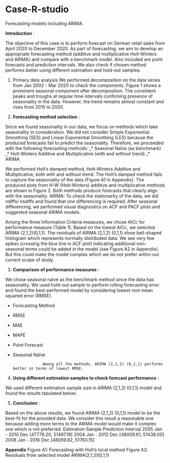 # Case-R-studio
Forecasting models including ARIMA.

**Introduction** :

The objective of this case is to perform forecast on German retail sales from April 2020 to December 2020. As part of forecasting, we aim to develop an appropriate forecasting method (additive and multiplicative Holt-Winters and ARIMA) and compare with a benchmark model. Also included are point forecasts and prediction intervals. We also check if chosen method performs better using different estimation and hold-out samples.
1. Primary data analysis
We performed decomposition on the data series from Jan 2002 - Mar 2020 to check the components. Figure 1 shows a prominent seasonal component after decomposition. The consistent peaks and troughs at regular time intervals confirming presence of seasonality in the data. However, the trend remains almost constant and rises from 2015 to 2020.


2. **Forecasting method selection** : 

Since we found seasonality in our data, we focus on methods which take seasonality in consideration. We did not consider Simple Exponential Smoothing (SES) and Linear Exponential Smoothing (LES) because the produced forecasts fail to predict the seasonality. Therefore, we proceeded with the following forecasting methods:
_* Seasonal Naïve (as benchmark)
_* Holt-Winters Additive and Multiplicative (with and without trend)
_* ARIMA
    
We performed Holt’s damped method, Holt-Winters Additive and Multiplicative, both with and without trend. The Holt’s damped method fails to capture the seasonality of the data (Figure A1 in Appendix). The produced plots from H-W (Holt-Winters) additive and multiplicative methods are shown in Figure 2. Both methods produce forecasts that clearly align with the seasonality.
ARIMA: To check the stationarity of the data, we did ndiffs/ nsdiffs and found that one differencing is required. After seasonal differencing, we performed visual diagnostics on ACF and PACF plots and suggested seasonal ARIMA models.

Among the three Information Criteria measures, we chose AICc for performance measure (Table 1). Based on the lowest AICc, we selected ARIMA (2,1,2)(0,1,1).
The residuals of ARIMA (2,1,2) (0,1,1) show bell-shaped histogram which represents normally distributed data. We see very few spikes (crossing the blue line in ACF plot) indicating additional non-seasonal terms could be added in the model (see Figure A2 in Appendix). But this could make the model complex which we do not prefer within our current scope of study.
 

3. **Comparison of performance measures** :

We chose seasonal naïve as the benchmark method since the data has seasonality. We used hold-out sample to perform rolling forecasting error and found the best-performed model by considering lowest root mean squared error (RMSE).
 - Forecasting Method
* RMSE
* MAE
* MAPE
 * Point Forecast
 * Seasonal Naïve

                    Among all the methods, ARIMA (2,1,2) (0,1,1) performs better in terms of lowest RMSE.
 
4. **Using different estimation samples to check forecast performance** :

We used different estimation sample size in ARIMA (2,1,2) (0,1,1) model and found the results tabulated below:

5. **Conclusion** :

Based on the above results, we found ARIMA (2,1,2) (0,1,1) model to be the best-fit for the provided data. We consider this result a reasonable one because adding more terms to the ARIMA model would make it complex one which is not preferred.
 Estimation Sample
  Prediction Interval
 2005 Jan - 2010 Dec
[47778.20, 51497.19]
 2004 Jan - 2012 Dec
[48009.61, 51438.00]
2008 Jan - 2016 Dec
 [48059.82, 51763.15]
         

 **Appendix**
 Figure A1: Forecasting with Holt’s local method
 Figure A2: Residuals from selected model ARIMA(2,1,2)(0,1,1)
